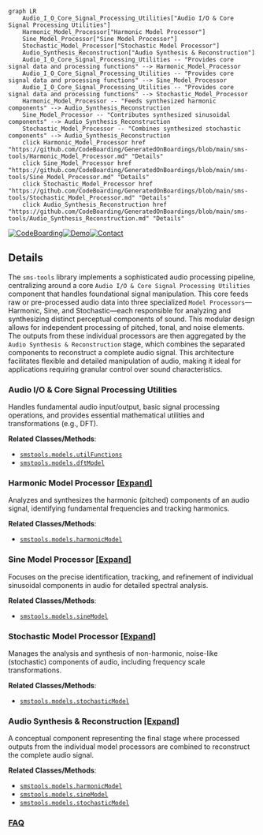 ```mermaid
graph LR
    Audio_I_O_Core_Signal_Processing_Utilities["Audio I/O & Core Signal Processing Utilities"]
    Harmonic_Model_Processor["Harmonic Model Processor"]
    Sine_Model_Processor["Sine Model Processor"]
    Stochastic_Model_Processor["Stochastic Model Processor"]
    Audio_Synthesis_Reconstruction["Audio Synthesis & Reconstruction"]
    Audio_I_O_Core_Signal_Processing_Utilities -- "Provides core signal data and processing functions" --> Harmonic_Model_Processor
    Audio_I_O_Core_Signal_Processing_Utilities -- "Provides core signal data and processing functions" --> Sine_Model_Processor
    Audio_I_O_Core_Signal_Processing_Utilities -- "Provides core signal data and processing functions" --> Stochastic_Model_Processor
    Harmonic_Model_Processor -- "Feeds synthesized harmonic components" --> Audio_Synthesis_Reconstruction
    Sine_Model_Processor -- "Contributes synthesized sinusoidal components" --> Audio_Synthesis_Reconstruction
    Stochastic_Model_Processor -- "Combines synthesized stochastic components" --> Audio_Synthesis_Reconstruction
    click Harmonic_Model_Processor href "https://github.com/CodeBoarding/GeneratedOnBoardings/blob/main/sms-tools/Harmonic_Model_Processor.md" "Details"
    click Sine_Model_Processor href "https://github.com/CodeBoarding/GeneratedOnBoardings/blob/main/sms-tools/Sine_Model_Processor.md" "Details"
    click Stochastic_Model_Processor href "https://github.com/CodeBoarding/GeneratedOnBoardings/blob/main/sms-tools/Stochastic_Model_Processor.md" "Details"
    click Audio_Synthesis_Reconstruction href "https://github.com/CodeBoarding/GeneratedOnBoardings/blob/main/sms-tools/Audio_Synthesis_Reconstruction.md" "Details"
```

[![CodeBoarding](https://img.shields.io/badge/Generated%20by-CodeBoarding-9cf?style=flat-square)](https://github.com/CodeBoarding/GeneratedOnBoardings)[![Demo](https://img.shields.io/badge/Try%20our-Demo-blue?style=flat-square)](https://www.codeboarding.org/demo)[![Contact](https://img.shields.io/badge/Contact%20us%20-%20contact@codeboarding.org-lightgrey?style=flat-square)](mailto:contact@codeboarding.org)

## Details

The `sms-tools` library implements a sophisticated audio processing pipeline, centralizing around a core `Audio I/O & Core Signal Processing Utilities` component that handles foundational signal manipulation. This core feeds raw or pre-processed audio data into three specialized `Model Processors`—Harmonic, Sine, and Stochastic—each responsible for analyzing and synthesizing distinct perceptual components of sound. This modular design allows for independent processing of pitched, tonal, and noise elements. The outputs from these individual processors are then aggregated by the `Audio Synthesis & Reconstruction` stage, which combines the separated components to reconstruct a complete audio signal. This architecture facilitates flexible and detailed manipulation of audio, making it ideal for applications requiring granular control over sound characteristics.

### Audio I/O & Core Signal Processing Utilities
Handles fundamental audio input/output, basic signal processing operations, and provides essential mathematical utilities and transformations (e.g., DFT).


**Related Classes/Methods**:

- <a href="https://github.com/MTG/sms-tools/blob/master/smstools/models/utilFunctions.py" target="_blank" rel="noopener noreferrer">`smstools.models.utilFunctions`</a>
- <a href="https://github.com/MTG/sms-tools/blob/master/smstools/models/dftModel.py" target="_blank" rel="noopener noreferrer">`smstools.models.dftModel`</a>


### Harmonic Model Processor [[Expand]](./Harmonic_Model_Processor.md)
Analyzes and synthesizes the harmonic (pitched) components of an audio signal, identifying fundamental frequencies and tracking harmonics.


**Related Classes/Methods**:

- <a href="https://github.com/MTG/sms-tools/blob/master/smstools/models/harmonicModel.py" target="_blank" rel="noopener noreferrer">`smstools.models.harmonicModel`</a>


### Sine Model Processor [[Expand]](./Sine_Model_Processor.md)
Focuses on the precise identification, tracking, and refinement of individual sinusoidal components in audio for detailed spectral analysis.


**Related Classes/Methods**:

- <a href="https://github.com/MTG/sms-tools/blob/master/smstools/models/sineModel.py" target="_blank" rel="noopener noreferrer">`smstools.models.sineModel`</a>


### Stochastic Model Processor [[Expand]](./Stochastic_Model_Processor.md)
Manages the analysis and synthesis of non-harmonic, noise-like (stochastic) components of audio, including frequency scale transformations.


**Related Classes/Methods**:

- <a href="https://github.com/MTG/sms-tools/blob/master/smstools/models/stochasticModel.py" target="_blank" rel="noopener noreferrer">`smstools.models.stochasticModel`</a>


### Audio Synthesis & Reconstruction [[Expand]](./Audio_Synthesis_Reconstruction.md)
A conceptual component representing the final stage where processed outputs from the individual model processors are combined to reconstruct the complete audio signal.


**Related Classes/Methods**:

- <a href="https://github.com/MTG/sms-tools/blob/master/smstools/models/harmonicModel.py" target="_blank" rel="noopener noreferrer">`smstools.models.harmonicModel`</a>
- <a href="https://github.com/MTG/sms-tools/blob/master/smstools/models/sineModel.py" target="_blank" rel="noopener noreferrer">`smstools.models.sineModel`</a>
- <a href="https://github.com/MTG/sms-tools/blob/master/smstools/models/stochasticModel.py" target="_blank" rel="noopener noreferrer">`smstools.models.stochasticModel`</a>




### [FAQ](https://github.com/CodeBoarding/GeneratedOnBoardings/tree/main?tab=readme-ov-file#faq)